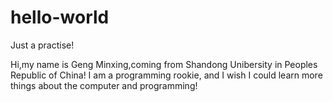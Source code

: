 # hello-world
Just a practise!

Hi,my name is Geng Minxing,coming from Shandong Unibersity in Peoples Republic of China!
I am a programming rookie, and I wish I could learn more things about the computer and programming!
